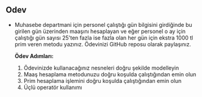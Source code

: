 ## Odev
- Muhasebe departmani için personel çalıştığı gün bilgisini girdiğinde bu girilen gün üzerinden maaşını hesaplayan ve eğer personel o ay için çalıştığı gün sayısı 25'ten fazla ise fazla olan her gün için ekstra 1000 tl prim veren metodu yazınız. Ödevinizi GitHub reposu olarak paylaşınız.

  **Ödev Adımları:**
  1. Ödevinizde kullanacağınız nesneleri doğru şekilde modelleyin
  2. Maaş hesaplama metodunuzu doğru koşulda çalıştığından emin olun
  3. Prim hesaplama işlemini doğru koşulda çalıştığından emin olun
  4. Üçlü operatör kullanımı

